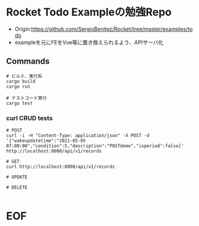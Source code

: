 # Rocket Todo Exampleの勉強Repo
* Origin:https://github.com/SergioBenitez/Rocket/tree/master/examples/todo
* exampleを元にFEをVue等に置き換えられるよう、APIサーバ化

## Commands
```
# ビルド、実行系
cargo build
cargo run

# テストコード実行
cargo test
```

### curl CRUD tests
```
# POST
curl -i -H "Content-Type: application/json" -X POST -d '{"wakeupdatetime":"2021-05-05 07:00:00","condition":5,"description":"POSTdemo","isperiod":false}' http://localhost:8000/api/v1/records

# GET
curl http://localhost:8000/api/v1/records 

# UPDATE

# DELETE


```

# EOF